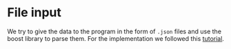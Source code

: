 # File input

We try to give the data to the program in the form of `.json` files and use the boost library to parse them.
For the implementation we followed this [tutorial](http://techgate.fr/boost-property-tree/).
